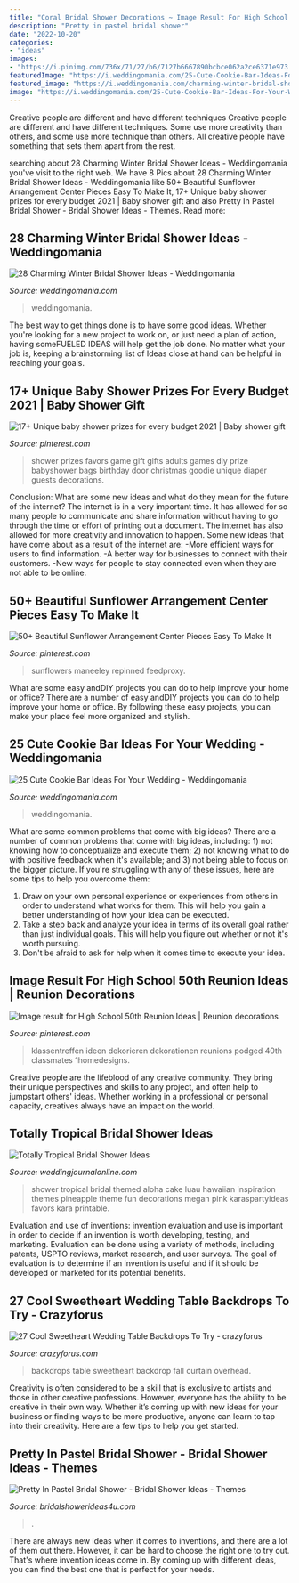 ```yaml
---
title: "Coral Bridal Shower Decorations ~ Image Result For High School 50th Reunion Ideas"
description: "Pretty in pastel bridal shower"
date: "2022-10-20"
categories:
- "ideas"
images:
- "https://i.pinimg.com/736x/71/27/b6/7127b6667890bcbce062a2ce6371e973.jpg"
featuredImage: "https://i.weddingomania.com/25-Cute-Cookie-Bar-Ideas-For-Your-Wedding5.jpg"
featured_image: "https://i.weddingomania.com/charming-winter-bridal-shower-ideas-29-500x750.jpg"
image: "https://i.weddingomania.com/25-Cute-Cookie-Bar-Ideas-For-Your-Wedding5.jpg"
---
```



Creative people are different and have different techniques
Creative people are different and have different techniques. Some use more creativity than others, and some use more technique than others. All creative people have something that sets them apart from the rest.

	

		
searching about 28 Charming Winter Bridal Shower Ideas - Weddingomania you've visit to the right web. We have 8 Pics about 28 Charming Winter Bridal Shower Ideas - Weddingomania like 50+ Beautiful Sunflower Arrangement Center Pieces Easy To Make It, 17+ Unique baby shower prizes for every budget 2021 | Baby shower gift and also Pretty In Pastel Bridal Shower - Bridal Shower Ideas - Themes. Read more:
		
    
## 28 Charming Winter Bridal Shower Ideas - Weddingomania

<img loading=lazy src="https://i.weddingomania.com/charming-winter-bridal-shower-ideas-29-500x750.jpg" onerror="this.onerror=null;this.src='https://tse1.mm.bing.net/th?id=OIP.yzkqScgsro0tKCv198Y0RQHaLH&amp;pid=15.1';" alt="28 Charming Winter Bridal Shower Ideas - Weddingomania">

_Source: weddingomania.com_

>weddingomania. 

	

The best way to get things done is to have some good ideas. Whether you're looking for a new project to work on, or just need a plan of action, having someFUELED IDEAS will help get the job done. No matter what your job is, keeping a brainstorming list of Ideas close at hand can be helpful in reaching your goals.

    
## 17+ Unique Baby Shower Prizes For Every Budget 2021 | Baby Shower Gift

<img loading=lazy src="https://i.pinimg.com/736x/dd/71/70/dd7170cbce0f99f9bf99ee8cceed154a.jpg" onerror="this.onerror=null;this.src='https://tse2.mm.bing.net/th?id=OIP.AhXfeLzLctc4SCkO_AQCZwHaJ3&amp;pid=15.1';" alt="17+ Unique baby shower prizes for every budget 2021 | Baby shower gift">

_Source: pinterest.com_

>shower prizes favors game gift gifts adults games diy prize babyshower bags birthday door christmas goodie unique diaper guests decorations. 

	

Conclusion: What are some new ideas and what do they mean for the future of the internet?
The internet is in a very important time. It has allowed for so many people to communicate and share information without having to go through the time or effort of printing out a document. The internet has also allowed for more creativity and innovation to happen. Some new ideas that have come about as a result of the internet are: 
-More efficient ways for users to find information.
-A better way for businesses to connect with their customers. 
-New ways for people to stay connected even when they are not able to be online.

    
## 50+ Beautiful Sunflower Arrangement Center Pieces Easy To Make It

<img loading=lazy src="https://i.pinimg.com/736x/71/27/b6/7127b6667890bcbce062a2ce6371e973.jpg" onerror="this.onerror=null;this.src='https://tse4.mm.bing.net/th?id=OIP.1eJ7q-tcCqBJKsceUYW0kQHaOq&amp;pid=15.1';" alt="50+ Beautiful Sunflower Arrangement Center Pieces Easy To Make It">

_Source: pinterest.com_

>sunflowers maneeley repinned feedproxy. 

	

What are some easy andDIY projects you can do to help improve your home or office?
There are a number of easy andDIY projects you can do to help improve your home or office. By following these easy projects, you can make your place feel more organized and stylish.

    
## 25 Cute Cookie Bar Ideas For Your Wedding - Weddingomania

<img loading=lazy src="https://i.weddingomania.com/25-Cute-Cookie-Bar-Ideas-For-Your-Wedding5.jpg" onerror="this.onerror=null;this.src='https://tse4.mm.bing.net/th?id=OIP.S4pGJdhjTkj-m39_viwTAQAAAA&amp;pid=15.1';" alt="25 Cute Cookie Bar Ideas For Your Wedding - Weddingomania">

_Source: weddingomania.com_

>weddingomania. 

	

What are some common problems that come with big ideas?
There are a number of common problems that come with big ideas, including: 1) not knowing how to conceptualize and execute them; 2) not knowing what to do with positive feedback when it's available; and 3) not being able to focus on the bigger picture. If you're struggling with any of these issues, here are some tips to help you overcome them: 
1) Draw on your own personal experience or experiences from others in order to understand what works for them. This will help you gain a better understanding of how your idea can be executed. 
2) Take a step back and analyze your idea in terms of its overall goal rather than just individual goals. This will help you figure out whether or not it's worth pursuing. 
3) Don't be afraid to ask for help when it comes time to execute your idea.

    
## Image Result For High School 50th Reunion Ideas | Reunion Decorations

<img loading=lazy src="https://i.pinimg.com/736x/a5/00/60/a500601a470ecf70c9a68b03344d908b.jpg" onerror="this.onerror=null;this.src='https://tse2.mm.bing.net/th?id=OIP.SjkPIYHvqEcCRRHReI-MpAHaJ3&amp;pid=15.1';" alt="Image result for High School 50th Reunion Ideas | Reunion decorations">

_Source: pinterest.com_

>klassentreffen ideen dekorieren dekorationen reunions podged 40th classmates 1homedesigns. 

	

Creative people are the lifeblood of any creative community. They bring their unique perspectives and skills to any project, and often help to jumpstart others' ideas. Whether working in a professional or personal capacity, creatives always have an impact on the world.

    
## Totally Tropical Bridal Shower Ideas

<img loading=lazy src="http://weddingjournalonline.com/wp-content/uploads/2015/04/meganwelker-beijosbridalshower-66-600x900.jpg" onerror="this.onerror=null;this.src='https://tse2.mm.bing.net/th?id=OIP.-DtLaesirvPKGZol8SApSQHaLH&amp;pid=15.1';" alt="Totally Tropical Bridal Shower Ideas">

_Source: weddingjournalonline.com_

>shower tropical bridal themed aloha cake luau hawaiian inspiration themes pineapple theme fun decorations megan pink karaspartyideas favors kara printable. 

	

Evaluation and use of inventions:
invention evaluation and use is important in order to decide if an invention is worth developing, testing, and marketing. Evaluation can be done using a variety of methods, including patents, USPTO reviews, market research, and user surveys. The goal of evaluation is to determine if an invention is useful and if it should be developed or marketed for its potential benefits.

    
## 27 Cool Sweetheart Wedding Table Backdrops To Try - Crazyforus

<img loading=lazy src="https://i.weddingomania.com/2018/01/22-a-white-curtain-backdrop-overhead-blooms-and-bulbs-for-a-fall-wedding.jpg" onerror="this.onerror=null;this.src='https://tse4.mm.bing.net/th?id=OIP.OMJuUPNn2u-MCLjE6VoPOQHaKc&amp;pid=15.1';" alt="27 Cool Sweetheart Wedding Table Backdrops To Try - crazyforus">

_Source: crazyforus.com_

>backdrops table sweetheart backdrop fall curtain overhead. 

	

Creativity is often considered to be a skill that is exclusive to artists and those in other creative professions. However, everyone has the ability to be creative in their own way. Whether it’s coming up with new ideas for your business or finding ways to be more productive, anyone can learn to tap into their creativity. Here are a few tips to help you get started.

    
## Pretty In Pastel Bridal Shower - Bridal Shower Ideas - Themes

<img loading=lazy src="https://www.bridalshowerideas4u.com/wp-content/uploads/2016/11/Pretty-In-Pastel-Bridal-Shower-Flower-Cake.jpeg" onerror="this.onerror=null;this.src='https://tse1.mm.bing.net/th?id=OIP.j1jaTfHfHk8u6Fk32Z1xFgHaJ4&amp;pid=15.1';" alt="Pretty In Pastel Bridal Shower - Bridal Shower Ideas - Themes">

_Source: bridalshowerideas4u.com_

>. 

	

There are always new ideas when it comes to inventions, and there are a lot of them out there. However, it can be hard to choose the right one to try out. That's where invention ideas come in. By coming up with different ideas, you can find the best one that is perfect for your needs.

